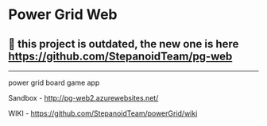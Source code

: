 # Power Grid Web

## 🛑 this project is outdated, the new one is here https://github.com/StepanoidTeam/pg-web
---
power grid board game app

Sandbox - http://pg-web2.azurewebsites.net/

WIKI - https://github.com/StepanoidTeam/powerGrid/wiki
